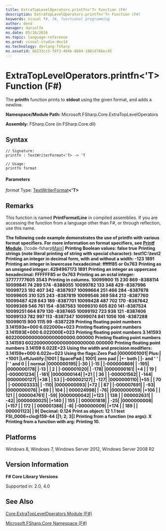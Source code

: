 ```yaml
---
title: ExtraTopLevelOperators.printfn<'T> Function (F#)
description: ExtraTopLevelOperators.printfn<'T> Function (F#)
keywords: visual f#, f#, functional programming
author: dend
manager: danielfe
ms.date: 05/16/2016
ms.topic: language-reference
ms.prod: visual-studio-dev14
ms.technology: devlang-fsharp
ms.assetid: d0233cc5-f8f3-404b-8884-1881d788ec45 
---
```


# ExtraTopLevelOperators.printfn<'T> Function (F#)

The **printfn** function prints to **stdout** using the given format, and adds a newline.

**Namespace/Module Path:** Microsoft.FSharp.Core.ExtraTopLevelOperators

**Assembly:** FSharp.Core (in FSharp.Core.dll)


## Syntax

```
// Signature:
printfn : TextWriterFormat<'T> -> 'T

// Usage:
printfn format
```

#### Parameters
*format*
Type: [TextWriterFormat](https://msdn.microsoft.com/library/2080c4a5-7bdd-4a01-8e01-10b498af92de)**&lt;'T&gt;**




## Remarks
This function is named **PrintFormatLine** in compiled assemblies. If you are accessing the function from a language other than F#, or through reflection, use this name.

**The following code example demonstrates the use of printfn with various format specifiers. For more information on format specifiers, see [Printf Module](https://msdn.microsoft.com/library/ea074733-6b5d-498c-ac88-7e4e0f8ded25).**
[!code-fsharp[Main](snippets/fscorelib2/snippet9.fs)]
**Printing Boolean values: false true**
**Printing strings (note literal printing of string with special character): test1C:\test2**
**Printing an integer in decimal form, with and without a width: -123       1891**
**Printing an integer in lowercase hexadecimal: ffffff85 or 0x763**
**Printing as an unsigned integer: 4294967173 1891**
**Printing an integer as uppercase hexadecimal: FFFFFF85 or 0x763**
**Printing as an octal integer: 37777777605 3543**
**Printing in columns.  10099900        15       230       869  -8388114**
**10099841        74       289       574  -8388055**
**10099782       133       348       429  -8387996**
**10099723       192       407       342  -8387937**
**10099664       251       466       284  -8387878**
**10099605       310       525       243  -8387819**
**10099546       369       584       213  -8387760**
**10099487       428       643       189  -8387701**
**10099428       487       702       170  -8387642**
**10099369       546       761       154  -8387583**
**10099310       605       820       141  -8387524**
**10099251       664       879       130  -8387465**
**10099192       723       938       121  -8387406**
**10099133       782       997       113  -8387347**
**10099074       841      1056       106  -8387288**
**10099015       900      1115        99  -8387229**
**Printing floating point numbers 3.141593e+000 6.022000e+023**
**Printing floating point numbers 3.141593E+000 6.022000E+023**
**Printing floating point numbers 3.141593 602200000000000000000000.000000**
**Printing floating point numbers 3.141593 602200000000000000000000.000000**
**Printing floating point numbers 3.14159 6.022E+23**
**Using the width and precision modifiers: 3.14159e+000 6.022e+023**
**Using the flags:Zero Pad:|0000001001| Plus:|     +1001 |LeftJustify:|1001      | SpacePad:| 1001|**
**zero pad   | |+- both   | |- and ' ' | |' ' and 0 | | normal**
**|0000000195| |-30       | |-15       | |-000000869| |      -195|**
**|0000000178| |-13       | | 2        | |-000001020| |      -178|**
**|0000000161| |+4        | | 19       | |-000001234| |      -161|**
**|0000000144| |+21       | | 36       | |-000001562| |      -144|**
**|0000000127| |+38       | | 53       | |-000002127| |      -127|**
**|0000000110| |+55       | | 70       | |-000003333| |      -110|**
**|0000000093| |+72       | | 87       | |-000007691| |       -93|**
**|0000000076| |+89       | | 104      | | 000024998| |       -76|**
**|0000000059| |+106      | | 121      | | 000004761| |       -59|**
**|0000000042| |+123      | | 138      | | 000002631| |       -42|**
**|0000000025| |+140      | | 155      | | 000001818| |       -25|**
**|0000000008| |+157      | | 172      | | 000001388| |        -8|**
**|-000000009| |+174      | | 189      | | 000001123| |         9|**
**Decimal: 0.124**
**Print as object: 12 1.1 test FSI_0006+clo@159-44**
**[|1; 2; 3|]**
**Printing from a function (no args): X**
**Printing from a function with arg: Printing 10.**
## Platforms
Windows 8, Windows 7, Windows Server 2012, Windows Server 2008 R2


## Version Information
**F# Core Library Versions**

Supported in: 2.0, 4.0




## See Also
[Core.ExtraTopLevelOperators Module &#40;F&#35;&#41;](Core.ExtraTopLevelOperators-Module-%5BFSharp%5D.md)

[Microsoft.FSharp.Core Namespace &#40;F&#35;&#41;](Microsoft.FSharp.Core-Namespace-%5BFSharp%5D.md)

